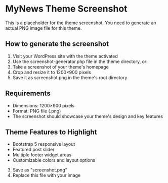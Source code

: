 # MyNews Theme Screenshot

This is a placeholder for the theme screenshot. You need to generate an actual PNG image file for this theme.

## How to generate the screenshot

1. Visit your WordPress site with the theme activated
2. Use the screenshot-generator.php file in the theme directory, or:
3. Take a screenshot of your theme's homepage
4. Crop and resize it to 1200×900 pixels
5. Save it as screenshot.png in the theme's root directory

## Requirements
- Dimensions: 1200×900 pixels
- Format: PNG file (.png)
- The screenshot should showcase your theme's design and key features

## Theme Features to Highlight
- Bootstrap 5 responsive layout
- Featured post slider
- Multiple footer widget areas
- Customizable colors and layout options
3. Save as "screenshot.png"
4. Replace this file with your image
